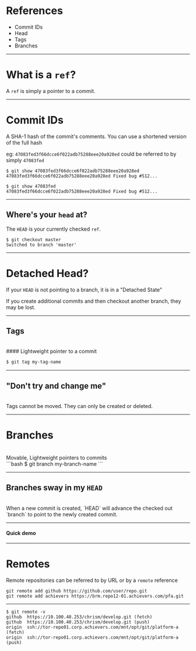 # References 

- Commit IDs
- Head
- Tags
- Branches

---

# What is a `ref`?

A `ref` is simply a pointer to a commit. 

---

# Commit IDs

A SHA-1 hash of the commit's comments. You can use a shortened version of the full hash 

eg: `47083fed3f66dcce6f022adb75288eee20a928ed` could be referred to by simply `47083fed`
```
$ git show 47083fed3f66dcce6f022adb75288eee20a928ed
47083fed3f66dcce6f022adb75288eee20a928ed Fixed bug #512...

$ git show 47083fed
47083fed3f66dcce6f022adb75288eee20a928ed Fixed bug #512...
```

---

## Where's your `head` at?

The `HEAD` is your currently checked `ref`.

```
$ git checkout master
Switched to branch 'master'
```


---

# Detached Head?

If your `HEAD` is not pointing to a branch, it is in a "Detached State"

If you create additional commits and then checkout another branch, they may be lost.

---

## Tags
<br>
#### Lightweight pointer to a commit

```bash
$ git tag my-tag-name
```

---

## "Don't try and change me"
<br>
Tags cannot be moved. They can only be created or deleted.

---


# Branches
<br>
Movable, Lightweight pointers to commits
<br>
```bash
$ git branch my-branch-name
```

---

## Branches sway in my `HEAD`
<br>
When a new commit is created, `HEAD` will advance the checked out `branch` to point to the newly created commit.

---

#### Quick demo

---

# Remotes

Remote repositories can be referred to by URL or by a `remote` reference

```
git remote add github https://github.com/user/repo.git
git remote add achievers https://brm.repo12-01.achievers.com/pfa.git
```

---

```
$ git remote -v
github	https://10.100.40.253/chrism/develop.git (fetch)
github	https://10.100.40.253/chrism/develop.git (push)
origin	ssh://tor-repo01.corp.achievers.com/mnt/opt/git/platform-a (fetch)
origin	ssh://tor-repo01.corp.achievers.com/mnt/opt/git/platform-a (push)
```

